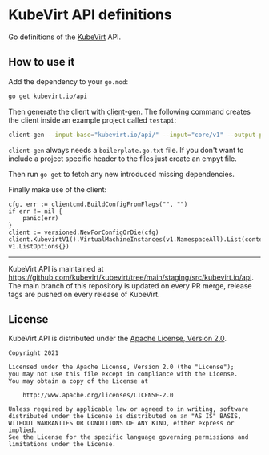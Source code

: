 # KubeVirt API definitions

Go definitions of the [KubeVirt](https://github.com/kubevirt/kubevirt) API.

## How to use it

Add the dependency to your `go.mod`:

```bash
go get kubevirt.io/api
```

Then generate the client
with [client-gen](https://github.com/kubernetes/community/blob/master/contributors/devel/sig-api-machinery/generating-clientset.md).
The following command creates the client inside an example project called `testapi`:

```bash
client-gen --input-base="kubevirt.io/api/" --input="core/v1" --output-package="testapi/client" --output-base="../" --clientset-name="versioned" --go-header-file boilerplate.go.txt
```

`client-gen` always needs a `boilerplate.go.txt` file. If you don't want to
include a project specific header to the files just create an empyt file.

Then run `go get` to fetch any new introduced missing dependencies.

Finally make use of the client:

```golang
cfg, err := clientcmd.BuildConfigFromFlags("", "")
if err != nil {
	panic(err)
}
client := versioned.NewForConfigOrDie(cfg)
client.KubevirtV1().VirtualMachineInstances(v1.NamespaceAll).List(context.Background(), v1.ListOptions{})
```

-----
KubeVirt API is maintained at https://github.com/kubevirt/kubevirt/tree/main/staging/src/kubevirt.io/api.  
The main branch of this repository is updated on every PR merge, release tags are pushed on every release of KubeVirt.

## License

KubeVirt API is distributed under the
[Apache License, Version 2.0](http://www.apache.org/licenses/LICENSE-2.0.txt).

    Copyright 2021

    Licensed under the Apache License, Version 2.0 (the "License");
    you may not use this file except in compliance with the License.
    You may obtain a copy of the License at

        http://www.apache.org/licenses/LICENSE-2.0

    Unless required by applicable law or agreed to in writing, software
    distributed under the License is distributed on an "AS IS" BASIS,
    WITHOUT WARRANTIES OR CONDITIONS OF ANY KIND, either express or implied.
    See the License for the specific language governing permissions and
    limitations under the License.
